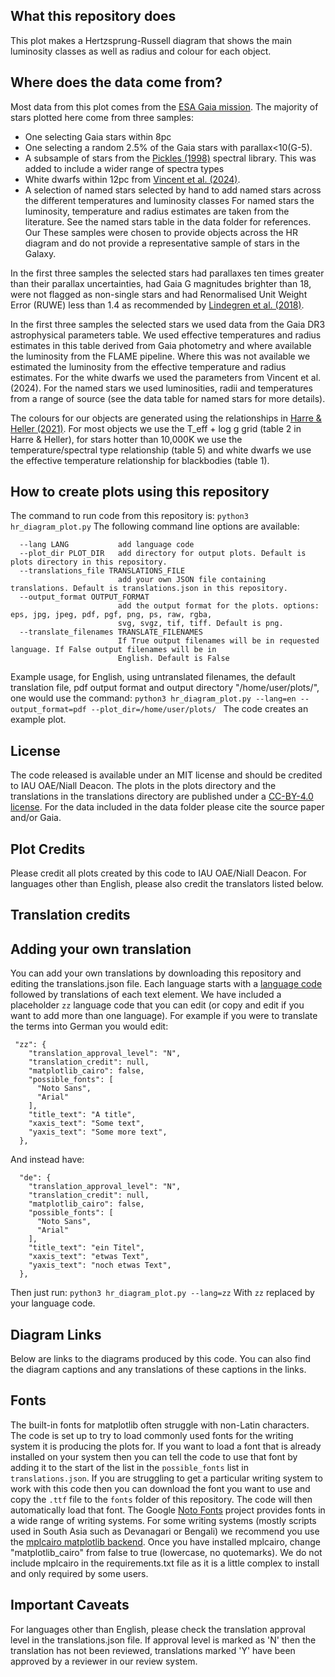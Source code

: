 ## What this repository does	
This plot makes a Hertzsprung-Russell diagram that shows the main luminosity classes as well as radius and colour for each object.

## Where does the data come from?
Most data from this plot comes from the [ESA Gaia mission](https://sci.esa.int/web/gaia). The majority of stars plotted here come from three samples:

- One selecting Gaia stars within 8pc
- One selecting a random 2.5% of the Gaia stars with parallax<10(G-5).
- A subsample of stars from the [Pickles (1998)](https://ui.adsabs.harvard.edu/abs/1998PASP..110..863P/abstract) spectral library. This was added to include a wider range of spectra types
- White dwarfs within 12pc from [Vincent et al. (2024)](https://ui.adsabs.harvard.edu/abs/2024A%26A...682A...5V/abstract). 
- A selection of named stars selected by hand to add named stars across the different temperatures and luminosity classes
For named stars the luminosity, temperature and radius estimates are taken from the literature. See the named stars table in the data folder for references.  Our
These samples were chosen to provide objects across the HR diagram and do not provide a representative sample of stars in the Galaxy.

In the first three samples the selected stars had parallaxes ten times greater than their parallax uncertainties, had Gaia G magnitudes brighter than 18, were not flagged as non-single stars and had Renormalised Unit Weight Error (RUWE) less than 1.4 as recommended by [Lindegren et al. (2018)](https://www.cosmos.esa.int/documents/29201/1770596/Lindegren_GaiaDR2_Astrometry_extended.pdf/1ebddb25-f010-6437-cb14-0e360e2d9f09). 

In the first three samples the selected stars we used data from the Gaia DR3 astrophysical parameters table. We used effective temperatures and radius estimates in this table derived from Gaia photometry and where available the luminosity from the FLAME pipeline. Where this was not available we estimated the luminosity from the effective temperature and radius estimates. For the white dwarfs we used the parameters from Vincent et al. (2024). For the named stars we used luminosities, radii and temperatures from a range of source (see the data table for named stars for more details).

The colours for our objects are generated using the relationships in [Harre & Heller (2021)](https://onlinelibrary.wiley.com/doi/10.1002/asna.202113868). For most objects we use the T_eff + log g grid (table 2 in Harre & Heller), for stars hotter than 10,000K we use the temperature/spectral type relationship (table 5) and white dwarfs we use the effective temperature relationship for blackbodies (table 1).
## How to create plots using this repository
The command to run code from this repository is:
`python3 hr_diagram_plot.py`
The following command line options are available:
```-h, --help            show this help message and exit
  --lang LANG           add language code
  --plot_dir PLOT_DIR   add directory for output plots. Default is plots directory in this repository.
  --translations_file TRANSLATIONS_FILE
                        add your own JSON file containing translations. Default is translations.json in this repository.
  --output_format OUTPUT_FORMAT
                        add the output format for the plots. options: eps, jpg, jpeg, pdf, pgf, png, ps, raw, rgba,
                        svg, svgz, tif, tiff. Default is png.
  --translate_filenames TRANSLATE_FILENAMES
                        If True output filenames will be in requested language. If False output filenames will be in
                        English. Default is False
```
Example usage, for English, using untranslated filenames, the default translation file, pdf output format and output directory "/home/user/plots/", one would use the command:
```python3 hr_diagram_plot.py --lang=en --output_format=pdf --plot_dir=/home/user/plots/ ```
The code creates an example plot.

## License
The code released is available under an MIT license and should be credited to IAU OAE/Niall Deacon. The plots in the plots directory and the translations in the translations directory are published under a <a href="https://creativecommons.org/licenses/by/4.0/deed.en">CC-BY-4.0 license</a>. For the data included in the data folder please cite the source paper and/or Gaia. 

## Plot Credits
Please credit all plots created by this code to IAU OAE/Niall Deacon. For languages other than English, please also credit the translators listed below. 
<!-- start-translation-credits -->

## Translation credits

<!-- end-translation-credits -->

## Adding your own translation
You can add your own translations by downloading this repository and editing the translations.json file. Each language starts with a [language code](https://en.wikipedia.org/wiki/List_of_ISO_639-1_codes) followed by translations of each text element. We have included a placeholder `zz` language code that you can edit (or copy and edit if you want to add more than one language). For example if you were to translate the terms into German you would edit:
```
 "zz": {
    "translation_approval_level": "N",
    "translation_credit": null,
    "matplotlib_cairo": false,
    "possible_fonts": [
      "Noto Sans",
      "Arial"
    ],
    "title_text": "A title",
    "xaxis_text": "Some text",
    "yaxis_text": "Some more text",
  },
```
And instead have:
```
  "de": {
    "translation_approval_level": "N",
    "translation_credit": null,
    "matplotlib_cairo": false,
    "possible_fonts": [
      "Noto Sans",
      "Arial"
    ],
    "title_text": "ein Titel",
    "xaxis_text": "etwas Text",
    "yaxis_text": "noch etwas Text",
  },
```

Then just run:
```python3 hr_diagram_plot.py --lang=zz```
With `zz` replaced by your language code.

<!-- start-diagram-links -->

## Diagram Links
 Below are links to the diagrams produced by this code. You can also find the diagram captions and any translations of these captions in the links.
 <ul>
</ul>

<!-- end-diagram-links -->


## Fonts
The built-in fonts for matplotlib often struggle with non-Latin characters. The code is set up to try to load commonly used fonts for the writing system it is producing the plots for. If you want to load a font that is already installed on your system then you can tell the code to use that font by adding it to the start of the list in the `possible_fonts` list in `translations.json`. If you are struggling to get a particular writing system to work with this code then you can download the font you want to use and copy the `.ttf` file to the `fonts` folder of this repository. The code will then automatically load that font. The Google <a href="https://fonts.google.com/noto">Noto Fonts</a> project provides fonts in a wide range of writing systems. For some writing systems (mostly scripts used in South Asia such as Devanagari or Bengali) we recommend you use the <a href="https://pypi.org/project/mplcairo/">mplcairo matplotlib backend</a>. Once you have installed mplcairo, change "matplotlib_cairo" from false to true (lowercase, no quotemarks). We do not include mplcairo in the requirements.txt file as it is a little complex to install and only required by some users.

## Important Caveats

For languages other than English, please check the translation approval level in the translations.json file. If approval level is marked as 'N' then the translation has not been reviewed, translations marked 'Y' have been approved by a reviewer in our review system.
